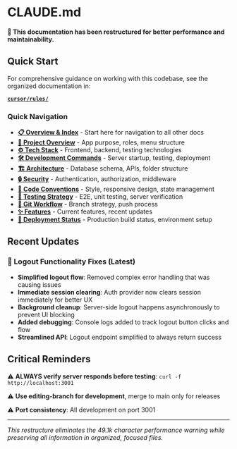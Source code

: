 # CLAUDE.md

**📁 This documentation has been restructured for better performance and maintainability.**

## Quick Start

For comprehensive guidance on working with this codebase, see the organized documentation in:

**[`cursor/rules/`](./cursor/rules/)**

### Quick Navigation

- **[📋 Overview & Index](./cursor/rules/00-overview.md)** - Start here for navigation to all other docs
- **[🎯 Project Overview](./cursor/rules/01-project-overview.md)** - App purpose, roles, menu structure
- **[⚙️ Tech Stack](./cursor/rules/02-tech-stack.md)** - Frontend, backend, testing technologies
- **[🛠️ Development Commands](./cursor/rules/03-development-commands.md)** - Server startup, testing, deployment
- **[🏗️ Architecture](./cursor/rules/04-architecture.md)** - Database schema, APIs, folder structure
- **[🔒 Security](./cursor/rules/05-security.md)** - Authentication, authorization, middleware
- **[📝 Code Conventions](./cursor/rules/06-code-conventions.md)** - Style, responsive design, state management
- **[🧪 Testing Strategy](./cursor/rules/07-testing-strategy.md)** - E2E, unit testing, server verification
- **[🌿 Git Workflow](./cursor/rules/08-git-workflow.md)** - Branch strategy, push process
- **[✨ Features](./cursor/rules/09-features.md)** - Current features, recent updates
- **[🚀 Deployment Status](./cursor/rules/10-deployment-status.md)** - Production build status, environment setup

## Recent Updates

### 🔧 Logout Functionality Fixes (Latest)

- **Simplified logout flow**: Removed complex error handling that was causing issues
- **Immediate session clearing**: Auth provider now clears session immediately for better UX
- **Background cleanup**: Server-side logout happens asynchronously to prevent UI blocking
- **Added debugging**: Console logs added to track logout button clicks and flow
- **Streamlined API**: Logout endpoint simplified to always return success

## Critical Reminders

⚠️ **ALWAYS verify server responds before testing**: `curl -f http://localhost:3001`

⚠️ **Use editing-branch for development**, merge to main only for releases

⚠️ **Port consistency**: All development on port 3001

---

_This restructure eliminates the 49.1k character performance warning while preserving all information in organized, focused files._

